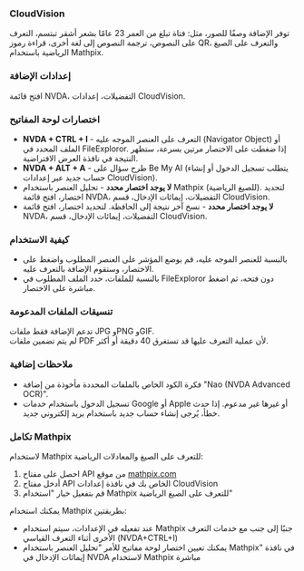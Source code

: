 ### CloudVision  

توفر الإضافة وصفًا للصور، مثل: فتاة تبلغ من العمر 23 عامًا بشعر أشقر تبتسم،
التعرف على النصوص،
ترجمة النصوص إلى لغة أخرى،
قراءة رموز QR،
والتعرف على الصيغ الرياضية باستخدام Mathpix.

### إعدادات الإضافة  
افتح قائمة NVDA، التفضيلات، إعدادات CloudVision.  

### اختصارات لوحة المفاتيح  
- **NVDA + CTRL + I** - التعرف على العنصر الموجه عليه (Navigator Object) أو الملف المحدد في FileExploror. إذا ضغطت على الاختصار مرتين بسرعة، ستظهر النتيجة في نافذة العرض الافتراضية.
- **NVDA + ALT + A** - طرح سؤال على Be My AI (يتطلب تسجيل الدخول أو إنشاء حساب جديد عبر إعدادات CloudVision).
- **لا يوجد اختصار محدد** - تحليل العنصر باستخدام Mathpix (للصيغ الرياضية). لتحديد اختصار، افتح قائمة NVDA، التفضيلات، إيمائات الإدخال، قسم CloudVision.
- **لا يوجد اختصار محدد** - نسخ آخر نتيجة إلى الحافظة. لتحديد اختصار، افتح قائمة NVDA، التفضيلات، إيمائات الإدخال، قسم CloudVision.

### كيفية الاستخدام  
- بالنسبة للعنصر الموجه عليه، قم بوضع المؤشر على العنصر المطلوب واضغط على الاختصار، وستقوم الإضافة بالتعرف عليه.  
- بالنسبة للملفات، حدد الملف المطلوب في FileExploror دون فتحه، ثم اضغط مباشرة على الاختصار.  

### تنسيقات الملفات المدعومة  
تدعم الإضافة فقط ملفات JPG وPNG وGIF.  
لم يتم تضمين ملفات PDF لأن عملية التعرف عليها قد تستغرق 40 دقيقة أو أكثر.  

### ملاحظات إضافية  
- فكرة الكود الخاص بالملفات المحددة مأخوذة من إضافة "Nao (NVDA Advanced OCR)".  
- تسجيل الدخول باستخدام خدمات Google أو Apple أو غيرها غير مدعوم. إذا حدث خطأ، يُرجى إنشاء حساب جديد باستخدام بريد إلكتروني جديد.

### تكامل Mathpix

لاستخدام Mathpix للتعرف على الصيغ والمعادلات الرياضية:

1. احصل على مفتاح API من موقع [mathpix.com](https://mathpix.com)
2. أدخل مفتاح API الخاص بك في نافذة إعدادات CloudVision
3. قم بتفعيل خيار "استخدام Mathpix للتعرف على الصيغ الرياضية"

يمكنك استخدام Mathpix بطريقتين:
* عند تفعيله في الإعدادات، سيتم استخدام Mathpix جنبًا إلى جنب مع خدمات التعرف الأخرى أثناء التعرف القياسي (NVDA+CTRL+I)
* يمكنك تعيين اختصار لوحة مفاتيح للأمر "تحليل العنصر باستخدام Mathpix" في نافذة إيمائات الإدخال في NVDA لاستخدام Mathpix مباشرة